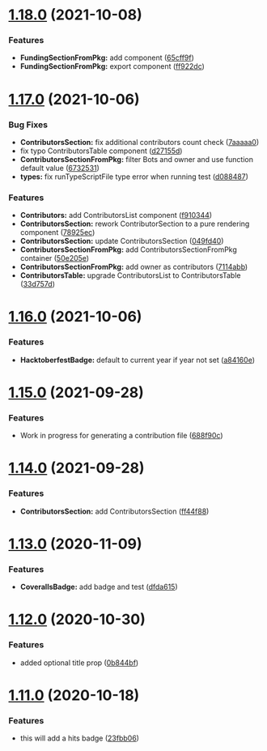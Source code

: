 # [1.18.0](https://github.com/dbartholomae/jsx-readme/compare/v1.17.0...v1.18.0) (2021-10-08)


### Features

* **FundingSectionFromPkg:** add component ([65cff9f](https://github.com/dbartholomae/jsx-readme/commit/65cff9f0e56fc313e31cdc716c1813952373a541))
* **FundingSectionFromPkg:** export component ([ff922dc](https://github.com/dbartholomae/jsx-readme/commit/ff922dcdde6e8b793af33a43b345b35a899bcb76))

# [1.17.0](https://github.com/dbartholomae/jsx-readme/compare/v1.16.0...v1.17.0) (2021-10-06)


### Bug Fixes

* **ContributorsSection:** fix additional contributors count check ([7aaaaa0](https://github.com/dbartholomae/jsx-readme/commit/7aaaaa076e6e9cef0dc9763260931678db695ac1))
* fix typo ContributorsTable component ([d27155d](https://github.com/dbartholomae/jsx-readme/commit/d27155d3d55cdcbd8b3e47b5981531f933413e66))
* **ContributorsSectionFromPkg:** filter Bots and owner and use function default value ([6732531](https://github.com/dbartholomae/jsx-readme/commit/673253155742f344729523e9a7d4fb73ce0bd1a9))
* **types:** fix runTypeScriptFile type error when running test ([d088487](https://github.com/dbartholomae/jsx-readme/commit/d0884870a9ca3c9c499fc21da224ea376fad5cd6))


### Features

* **Contributors:** add ContributorsList component ([f910344](https://github.com/dbartholomae/jsx-readme/commit/f910344f23d7e0d42a80979c922b6dce323026cd))
* **ContributorsSection:** rework ContributorSection to a pure rendering component ([78925ec](https://github.com/dbartholomae/jsx-readme/commit/78925ecdd4e029ab954e6effdd7f15cc4eb6126a))
* **ContributorsSection:** update ContributorsSection ([049fd40](https://github.com/dbartholomae/jsx-readme/commit/049fd4070274cde0f80cb93cbeaa43ab7fe6e854))
* **ContributorsSectionFromPkg:** add ContributorsSectionFromPkg container ([50e205e](https://github.com/dbartholomae/jsx-readme/commit/50e205ec2e83d2e2ed88ad6691e88dce7c1016a6))
* **ContributorsSectionFromPkg:** add owner as contributors ([7114abb](https://github.com/dbartholomae/jsx-readme/commit/7114abb1741072c9eef948f1d00d1d6b314c7c5e))
* **ContributorsTable:** upgrade ContributorsList to ContributorsTable ([33d757d](https://github.com/dbartholomae/jsx-readme/commit/33d757de9cb5e09140ac8711dac2b75abc4b2c1a))

# [1.16.0](https://github.com/dbartholomae/jsx-readme/compare/v1.15.0...v1.16.0) (2021-10-06)


### Features

* **HacktoberfestBadge:** default to current year if year not set ([a84160e](https://github.com/dbartholomae/jsx-readme/commit/a84160e99f2ce60ccc81461e98d2fdfc0fbf1627))

# [1.15.0](https://github.com/dbartholomae/jsx-readme/compare/v1.14.0...v1.15.0) (2021-09-28)


### Features

* Work in progress for generating a contribution file ([688f90c](https://github.com/dbartholomae/jsx-readme/commit/688f90c728b4c8303ea5aa6f948aa77502088ed3))

# [1.14.0](https://github.com/dbartholomae/jsx-readme/compare/v1.13.0...v1.14.0) (2021-09-28)


### Features

* **ContributorsSection:** add ContributorsSection ([ff44f88](https://github.com/dbartholomae/jsx-readme/commit/ff44f88b076bc75824622a59f6adfa0f7f102e29))

# [1.13.0](https://github.com/dbartholomae/jsx-readme/compare/v1.12.0...v1.13.0) (2020-11-09)


### Features

* **CoverallsBadge:** add badge and test ([dfda615](https://github.com/dbartholomae/jsx-readme/commit/dfda615dc8ecca663a4f95c384ebf4fe9b641c3d))

# [1.12.0](https://github.com/dbartholomae/jsx-readme/compare/v1.11.0...v1.12.0) (2020-10-30)


### Features

* added optional title prop ([0b844bf](https://github.com/dbartholomae/jsx-readme/commit/0b844bf3c77c0f9226a168d1c75afd2dbf22dcba))

# [1.11.0](https://github.com/dbartholomae/jsx-readme/compare/v1.10.0...v1.11.0) (2020-10-18)


### Features

* this will add a hits badge ([23fbb06](https://github.com/dbartholomae/jsx-readme/commit/23fbb0651d0dccf9dcaeb092ce5f234670b15ebb))

